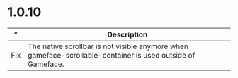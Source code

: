 <!-- Remove/use this changelog when we setup the automatized system for generating the changelog -->
# 1.0.10
| *   | Description                                                                                                 |
| --- | ----------------------------------------------------------------------------------------------------------- |
| Fix | The native scrollbar is not visible anymore when gameface-scrollable-container is used outside of Gameface. |